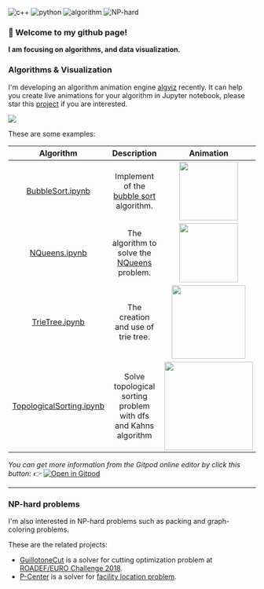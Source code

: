 ![c++](https://img.shields.io/badge/-c%2B%2B-green) ![python](https://img.shields.io/badge/-python-blue) ![algorithm](https://img.shields.io/badge/-algorithm-orange) ![NP-hard](https://img.shields.io/badge/-NP--hard-blueviolet)
### 👋 Welcome to my github page!

__I am focusing on algorithms, and data visualization.__

### Algorithms & Visualization

I'm developing an algorithm animation engine [algviz](https://zjl9959.github.io/algviz/) recently. It can help you create live animations for your algorithm in Jupyter notebook, please star this [project](https://github.com/zjl9959/algviz) if you are interested.

[<img src="https://cdn.jsdelivr.net/gh/zjl9959/algviz@main/docs/images/logo_v1.svg"/>](https://zjl9959.github.io/algviz/)

These are some examples:

|  Algorithm  |   Description   |  Animation  |
| :-----:  | :-----: | :-----:   |
|  [BubbleSort.ipynb](https://github.com/zjl9959/algviz-launch/blob/main/notebooks/classic/BubbleSort.ipynb)   | Implement of the [bubble sort](https://en.wikipedia.org/wiki/Bubble_sort) algorithm. |  <img src="https://cdn.jsdelivr.net/gh/zjl9959/algviz-launch@master/svgs/BubbleSort_sec.svg" width=120px/> |
|  [NQueens.ipynb](https://github.com/zjl9959/algviz-launch/blob/main/notebooks/backtracking/NQueens.ipynb)   | The algorithm to solve the [NQueens](https://leetcode.com/problems/n-queens/) problem. |  <img src="https://cdn.jsdelivr.net/gh/zjl9959/algviz-launch@master/svgs/NQueens_sec.svg" width=120px /> |
| [TrieTree.ipynb](https://github.com/zjl9959/algviz-launch/blob/main/notebooks/tree/TrieTree.ipynb) | The creation and use of trie tree. | <img src="https://cdn.jsdelivr.net/gh/zjl9959/algviz-launch@master/svgs/TrieTree_sec.svg" width=150px /> |
| [TopologicalSorting.ipynb](https://github.com/zjl9959/algviz-launch/blob/main/notebooks/graph/TopologicalSorting.ipynb) | Solve topological sorting problem with dfs and Kahns algorithm | <img src="https://cdn.jsdelivr.net/gh/zjl9959/algviz-launch@master/svgs/TopologicalSorting_sec.svg" width=180px /> |

*You can get more information from the Gitpod online editor by click this button: 👉* 
[![Open in Gitpod](https://gitpod.io/button/open-in-gitpod.svg)](https://gitpod.io/#https://github.com/zjl9959/algviz-launch)

----

### NP-hard problems

I'm also interested in NP-hard problems such as packing and graph-coloring problems.

These are the related projects:

+ [GuillotoneCut](https://github.com/zjl9959/GuillotineCut) is a solver for cutting optimization problem at [ROADEF/EURO Challenge 2018](https://www.roadef.org/challenge/2018/en/).
+ [P-Center](https://github.com/zjl9959/P-Center) is a solver for [facility location problem](https://en.wikipedia.org/wiki/Facility_location_problem).

<!--
**zjl9959/zjl9959** is a ✨ _special_ ✨ repository because its `README.md` (this file) appears on your GitHub profile.

Here are some ideas to get you started:

- 🔭 I’m currently working on ...
- 🌱 I’m currently learning ...
- 👯 I’m looking to collaborate on ...
- 🤔 I’m looking for help with ...
- 💬 Ask me about ...
- 📫 How to reach me: ...
- 😄 Pronouns: ...
- ⚡ Fun fact: ...
-->
